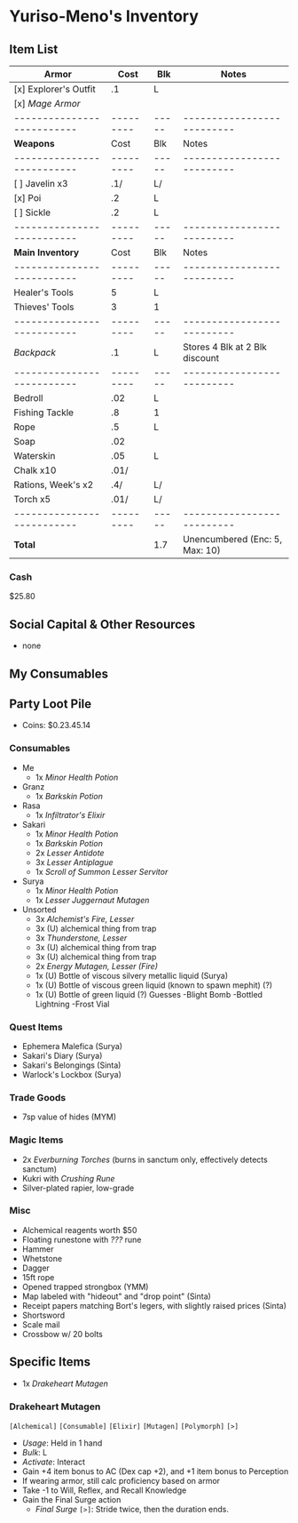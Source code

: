 # Yuriso-Meno's Inventory
## Item List
| **Armor**                | Cost    | Blk | Notes
|--------------------------|---------|-----|--------------------------
| [x] Explorer's Outfit    |     .1  |   L |
| [x] *Mage Armor*         |         |     |
|--------------------------|---------|-----|--------------------------
| **Weapons**              | Cost    | Blk | Notes
|--------------------------|---------|-----|--------------------------
| [ ] Javelin           x3 |     .1/ |   L/|
| [x] Poi                  |     .2  |   L |
| [ ] Sickle               |     .2  |   L |
|--------------------------|---------|-----|--------------------------
| **Main Inventory**       | Cost    | Blk | Notes
|--------------------------|---------|-----|--------------------------
| Healer's Tools           |    5    |   L |
| Thieves' Tools           |    3    |   1 |
|--------------------------|---------|-----|--------------------------
| *Backpack*               |     .1  |   L | Stores 4 Blk at 2 Blk discount
|--------------------------|---------|-----|--------------------------
| Bedroll                  |     .02 |   L |
| Fishing Tackle           |     .8  |   1 |
| Rope                     |     .5  |   L |
| Soap                     |     .02 |     |
| Waterskin                |     .05 |   L |
| Chalk                x10 |     .01/|     |
| Rations, Week's      x2  |     .4/ |   L/|
| Torch                x5  |     .01/|   L/|
|--------------------------|---------|-----|--------------------------
| **Total**                |         | 1.7 | Unencumbered (Enc: 5, Max: 10)

### Cash
$25.80

## Social Capital & Other Resources
- none

## My Consumables

## Party Loot Pile
- Coins: $0.23.45.14
### Consumables
- Me
    - 1x *Minor Health Potion*
- Granz
    - 1x *Barkskin Potion*
- Rasa
    - 1x *Infiltrator's Elixir*
- Sakari
    - 1x *Minor Health Potion*
    - 1x *Barkskin Potion*
    - 2x *Lesser Antidote*
    - 3x *Lesser Antiplague*
    - 1x *Scroll of Summon Lesser Servitor*
- Surya
    - 1x *Minor Health Potion*
    - 1x *Lesser Juggernaut Mutagen*
- Unsorted
    - 3x *Alchemist's Fire, Lesser*
    - 3x (U) alchemical thing from trap
    - 3x *Thunderstone, Lesser*
    - 3x (U) alchemical thing from trap
    - 3x (U) alchemical thing from trap
    - 2x *Energy Mutagen, Lesser (Fire)*
    - 1x (U) Bottle of viscous silvery metallic liquid (Surya)
    - 1x (U) Bottle of viscous green liquid (known to spawn mephit) (?)
    - 1x (U) Bottle of green liquid (?)
    Guesses
        -Blight Bomb
        -Bottled Lightning
        -Frost Vial
### Quest Items
- Ephemera Malefica (Surya)
- Sakari's Diary (Surya)
- Sakari's Belongings (Sinta)
- Warlock's Lockbox (Surya)
### Trade Goods
- 7sp value of hides (MYM)
### Magic Items
- 2x *Everburning Torches* (burns in sanctum only, effectively detects sanctum)
- Kukri with *Crushing Rune*
- Silver-plated rapier, low-grade
### Misc
- Alchemical reagents worth $50
- Floating runestone with *???* rune
- Hammer
- Whetstone
- Dagger
- 15ft rope
- Opened trapped strongbox (YMM)
- Map labeled with "hideout" and "drop point" (Sinta)
- Receipt papers matching Bort's legers, with slightly raised prices (Sinta)
- Shortsword
- Scale mail
- Crossbow w/ 20 bolts

## Specific Items
- 1x *Drakeheart Mutagen*
### Drakeheart Mutagen
`[Alchemical]` `[Consumable]` `[Elixir]` `[Mutagen]` `[Polymorph]` `[>]`
- *Usage*: Held in 1 hand
- *Bulk*: L
- *Activate*: Interact
- Gain +4 item bonus to AC (Dex cap +2), and +1 item bonus to Perception
- If wearing armor, still calc proficiency based on armor 
- Take -1 to Will, Reflex, and Recall Knowledge
- Gain the Final Surge action
    - *Final Surge* `[>]`: Stride twice, then the duration ends.
